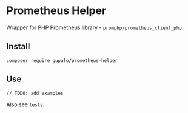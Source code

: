 Prometheus Helper
=================

Wrapper for PHP Prometheus library - `promphp/prometheus_client_php`

Install
-------

    composer require gupalo/prometheus-helper

Use
---

    // TODO: add examples

Also see `tests`.


